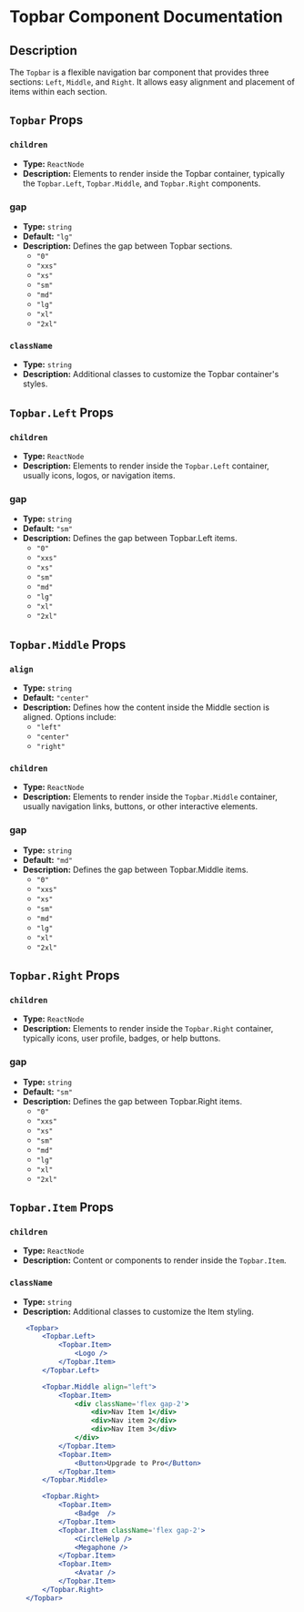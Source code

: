 # Topbar Component Documentation

## Description

The `Topbar` is a flexible navigation bar component that provides three sections: `Left`, `Middle`, and `Right`. It allows easy alignment and placement of items within each section.

## `Topbar` Props

### `children`
- **Type:** `ReactNode`
- **Description:** Elements to render inside the Topbar container, typically the `Topbar.Left`, `Topbar.Middle`, and `Topbar.Right` components.

### gap
- **Type:** `string`
- **Default:** `"lg"`
- **Description:** Defines the gap between Topbar sections.
    - `"0"`
    - `"xxs"`
    - `"xs"`
    - `"sm"`
    - `"md"`
    - `"lg"`
    - `"xl"`
    - `"2xl"`

### `className`
- **Type:** `string`
- **Description:** Additional classes to customize the Topbar container's styles.

## `Topbar.Left` Props

### `children`
- **Type:** `ReactNode`
- **Description:** Elements to render inside the `Topbar.Left` container, usually icons, logos, or navigation items.

### gap
- **Type:** `string`
- **Default:** `"sm"`
- **Description:** Defines the gap between Topbar.Left items.
    - `"0"`
    - `"xxs"`
    - `"xs"`
    - `"sm"`
    - `"md"`
    - `"lg"`
    - `"xl"`
    - `"2xl"`

## `Topbar.Middle` Props

### `align`
- **Type:** `string`
- **Default:** `"center"`
- **Description:** Defines how the content inside the Middle section is aligned. Options include:
  - `"left"`
  - `"center"`
  - `"right"`

### `children`
- **Type:** `ReactNode`
- **Description:** Elements to render inside the `Topbar.Middle` container, usually navigation links, buttons, or other interactive elements.

### gap
- **Type:** `string`
- **Default:** `"md"`
- **Description:** Defines the gap between Topbar.Middle items.
    - `"0"`
    - `"xxs"`
    - `"xs"`
    - `"sm"`
    - `"md"`
    - `"lg"`
    - `"xl"`
    - `"2xl"`

## `Topbar.Right` Props

### `children`
- **Type:** `ReactNode`
- **Description:** Elements to render inside the `Topbar.Right` container, typically icons, user profile, badges, or help buttons.

### gap
- **Type:** `string`
- **Default:** `"sm"`
- **Description:** Defines the gap between Topbar.Right items.
    - `"0"`
    - `"xxs"`
    - `"xs"`
    - `"sm"`
    - `"md"`
    - `"lg"`
    - `"xl"`
    - `"2xl"`

## `Topbar.Item` Props

### `children`
- **Type:** `ReactNode`
- **Description:** Content or components to render inside the `Topbar.Item`.

### `className`
- **Type:** `string`
- **Description:** Additional classes to customize the Item styling.

```jsx
    <Topbar>
        <Topbar.Left>
            <Topbar.Item>
                <Logo />
            </Topbar.Item>
        </Topbar.Left>

        <Topbar.Middle align="left">
            <Topbar.Item>
                <div className='flex gap-2'>
                    <div>Nav Item 1</div>
                    <div>Nav item 2</div>
                    <div>Nav Item 3</div>
                </div>
            </Topbar.Item>
            <Topbar.Item>
                <Button>Upgrade to Pro</Button>
            </Topbar.Item>
        </Topbar.Middle>

        <Topbar.Right>
            <Topbar.Item>
                <Badge  />
            </Topbar.Item>
            <Topbar.Item className='flex gap-2'>
                <CircleHelp />
                <Megaphone />
            </Topbar.Item>
            <Topbar.Item>
                <Avatar />
            </Topbar.Item>
        </Topbar.Right>
    </Topbar>
```